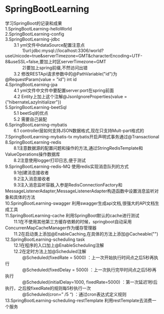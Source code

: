 # SpringBootLearning
学习SpringBoot的记录和成果  
1.SpringBootLearning-helloWorld  
2.SpringBootLearning-config  
3.SpringBootLearning-jdbc  
	&emsp;&emsp;3.1 yml文件中dataSource配置注意点  
		&emsp;&emsp;&emsp;&emsp;1)url:jdbc:mysql://localhost:3306/world?useUnicode=true&serverTimezone=GMT&characterEncoding=UTF-8&useSSL=false,要加上时区serverTimezone=GMT  
		&emsp;&emsp;&emsp;&emsp;2)要加上spring前缀,不然访问出错  
	&emsp;&emsp;3.2 修改RESTApi请求参数中的@PathVariable("id")为@RequestParam(value = "id") int id  
4.SpringBootLearning-jpa  
	&emsp;&emsp;4.1 yml文件中文件中要配置server:port在spring前面  
	&emsp;&emsp;4.2 Entity上加上这个注解@JsonIgnoreProperties(value = {"hibernateLazyInitializer"})  
5.SpringBootLearning-beetSql  
	&emsp;&emsp;5.1 beetSql的优点  
	&emsp;&emsp;5.2 需要自己装配  
6.SpringBootLearning-mybatis  
	&emsp;&emsp;6.1 controller层如何支持JSON数据格式,现在只支持Mult-part格式的  
	7.SpringBootLearning-mybatis-tx mybatis开启声明式事务通过@Transactional  
	8.SpringBootLearning-redis  
	&emsp;&emsp;8.1注意数据源的配置问题和操作的方法,通过StringRedisTemplate和ValueOperations操作数据库  
	&emsp;&emsp;8.2注意使用logger打印日志,便于测试  
	9.SpringBootLearning-redis-MQ 使用redis实现消息队列的方式  
	&emsp;&emsp;9.1创建消息接收者  
	&emsp;&emsp;9.2注入消息接收者  
	&emsp;&emsp;9.3注入消息监听容器,入参是RedisConnectionFactory和MessageListenerAdapter,MessageListenerAdapter构造函数中设置消息监听对象和具体的方法  
	10.SpringBootLearning-swagger 利用swagger生成api文档,很强大的API文档生成工具  
	11.SpringBootLearning-cache 利用SpringBoot默认的cache进行测试  
	&emsp;&emsp;11.1在不使用其他第三方缓存依赖的时候，springboot自动采用ConcurrenMapCacheManager作为缓存管理器  
	&emsp;&emsp;11.2在启动类上添加@EnableCaching,在具体的方法上添加@Cacheable("")  	  
12.SpringBootLearning-scheduling task  
&emsp;&emsp;12.1在程序的入口加上@EnableScheduling注解  
&emsp;&emsp;12.2在定时方法上加@Scheduled注解  
&emsp;&emsp;&emsp;&emsp;@Scheduled(fixedRate = 5000) ：上一次开始执行时间点之后5秒再执行  
&emsp;&emsp;&emsp;&emsp;@Scheduled(fixedDelay = 5000) ：上一次执行完毕时间点之后5秒再执行  
&emsp;&emsp;&emsp;&emsp;@Scheduled(initialDelay=1000, fixedRate=5000) ：第一次延迟1秒后执行，之后按fixedRate的规则每5秒执行一次  
&emsp;&emsp;&emsp;&emsp;@Scheduled(cron=” /5 “) ：通过cron表达式定义规则  
13.SpringBootLearning-scheduling-restTemplate 利用restTemplate去消费一个服务
	
